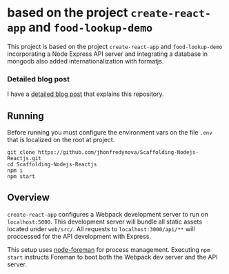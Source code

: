 # based on the project `create-react-app` and `food-lookup-demo`

This project is based on the project `create-react-app` and `food-lookup-demo` incorporating a Node Express API server and integrating a database in mongodb also added internationalization with formatjs.

### Detailed blog post

I have a [detailed blog post](https://jhonfredynova.blogspot.com.co/2016/09/fullstack-mongodb-nodejs-reactjs-formatjs-app.html) that explains this repository.

## Running

Before running you must configure the environment vars on the file `.env` that is localized on the root at project.

```
git clone https://github.com/jhonfredynova/Scaffolding-Nodejs-Reactjs.git
cd Scaffolding-Nodejs-Reactjs
npm i
npm start
```

## Overview

`create-react-app` configures a Webpack development server to run on `localhost:5000`. This development server will bundle all static assets located under `web/src/`. All requests to `localhost:3000/api/**` will proccessed for the API development with Express.

This setup uses [node-foreman](https://github.com/strongloop/node-foreman) for process management. Executing `npm start` instructs Foreman to boot both the Webpack dev server and the API server.
